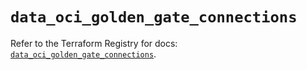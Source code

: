 # `data_oci_golden_gate_connections`

Refer to the Terraform Registry for docs: [`data_oci_golden_gate_connections`](https://registry.terraform.io/providers/oracle/oci/6.18.0/docs/data-sources/golden_gate_connections).
